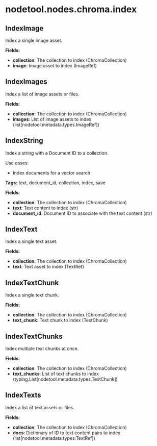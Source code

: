 # nodetool.nodes.chroma.index

## IndexImage

Index a single image asset.

**Fields:**
- **collection**: The collection to index (ChromaCollection)
- **image**: Image asset to index (ImageRef)


## IndexImages

Index a list of image assets or files.

**Fields:**
- **collection**: The collection to index (ChromaCollection)
- **images**: List of image assets to index (list[nodetool.metadata.types.ImageRef])


## IndexString

Index a string with a Document ID to a collection.

Use cases:
- Index documents for a vector search

**Tags:** text, document_id, collection, index, save

**Fields:**
- **collection**: The collection to index (ChromaCollection)
- **text**: Text content to index (str)
- **document_id**: Document ID to associate with the text content (str)


## IndexText

Index a single text asset.

**Fields:**
- **collection**: The collection to index (ChromaCollection)
- **text**: Text asset to index (TextRef)


## IndexTextChunk

Index a single text chunk.

**Fields:**
- **collection**: The collection to index (ChromaCollection)
- **text_chunk**: Text chunk to index (TextChunk)


## IndexTextChunks

Index multiple text chunks at once.

**Fields:**
- **collection**: The collection to index (ChromaCollection)
- **text_chunks**: List of text chunks to index (typing.List[nodetool.metadata.types.TextChunk])


## IndexTexts

Index a list of text assets or files.

**Fields:**
- **collection**: The collection to index (ChromaCollection)
- **docs**: Dictionary of ID to text content pairs to index (list[nodetool.metadata.types.TextRef])


